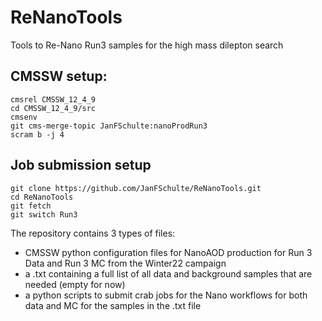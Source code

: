 # ReNanoTools
Tools to Re-Nano Run3 samples for the high mass dilepton search

## CMSSW setup:

```
cmsrel CMSSW_12_4_9
cd CMSSW_12_4_9/src
cmsenv
git cms-merge-topic JanFSchulte:nanoProdRun3
scram b -j 4
```

## Job submission setup

```
git clone https://github.com/JanFSchulte/ReNanoTools.git
cd ReNanoTools
git fetch
git switch Run3
```

The repository contains 3 types of files:

* CMSSW python configuration files for NanoAOD production for Run 3 Data and Run 3 MC from the Winter22 campaign
* a .txt containing a full list of all data and background samples that are needed (empty for now)
* a python scripts to submit crab jobs for the Nano workflows for both data and MC for the samples in the .txt file

